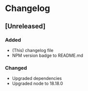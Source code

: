 # Changelog

## [Unreleased]

### Added

  * (This) changelog file
  * NPM version badge to README.md

### Changed

  * Upgraded dependencies
  * Upgraded node to 18.18.0

